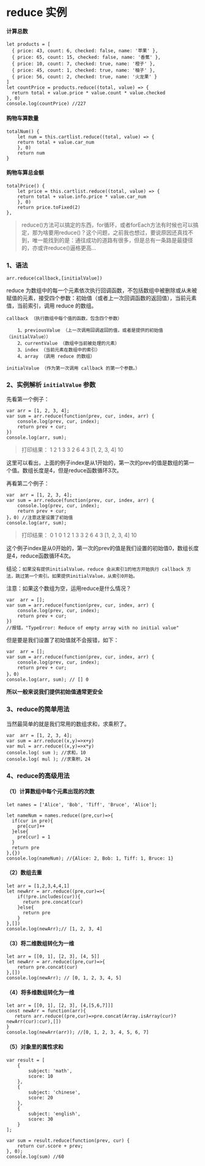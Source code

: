 # reduce 实例

#### 计算总数

```
let products = [
  { price: 43, count: 6, checked: false, name: '苹果' },
  { price: 65, count: 15, checked: false, name: '香蕉' },
  { price: 10, count: 7, checked: true, name: '橙子' },
  { price: 45, count: 1, checked: true, name: '柚子' },
  { price: 56, count: 2, checked: true, name: '火龙果' }
]
let countPrice = products.reduce((total, value) => {
  return total + value.price * value.count * value.checked
}, 0)
console.log(countPrice) //227
```

#### 购物车算数量

```
totalNum() {
    let num = this.cartlist.reduce((total, value) => {
    return total + value.car_num
    }, 0)
    return num
}
```

#### 购物车算总金额

```
totalPrice() {
    let price = this.cartlist.reduce((total, value) => {
    return total + value.info.price * value.car_num
    }, 0)
    return price.toFixed(2)
},
```





> reduce()方法可以搞定的东西，for循环，或者forEach方法有时候也可以搞定，那为啥要用reduce()？这个问题，之前我也想过，要说原因还真找不到，唯一能找到的是：通往成功的道路有很多，但是总有一条路是最捷径的，亦或许reduce()逼格更高...

### 1、语法

```
arr.reduce(callback,[initialValue])
```

reduce 为数组中的每一个元素依次执行回调函数，不包括数组中被删除或从未被赋值的元素，接受四个参数：初始值（或者上一次回调函数的返回值），当前元素值，当前索引，调用 reduce 的数组。

```
callback （执行数组中每个值的函数，包含四个参数）
 
    1、previousValue （上一次调用回调返回的值，或者是提供的初始值（initialValue））
    2、currentValue （数组中当前被处理的元素）
    3、index （当前元素在数组中的索引）
    4、array （调用 reduce 的数组）
 
initialValue （作为第一次调用 callback 的第一个参数。）
```

### 2、实例解析 `initialValue` 参数

先看第一个例子：

```
var arr = [1, 2, 3, 4];
var sum = arr.reduce(function(prev, cur, index, arr) {
    console.log(prev, cur, index);
    return prev + cur;
})
console.log(arr, sum);
```

> 打印结果：
> 1 2 1
> 3 3 2
> 6 4 3
> [1, 2, 3, 4] 10

这里可以看出，上面的例子index是从1开始的，第一次的prev的值是数组的第一个值。数组长度是4，但是reduce函数循环3次。

再看第二个例子：

```
var  arr = [1, 2, 3, 4];
var sum = arr.reduce(function(prev, cur, index, arr) {
    console.log(prev, cur, index);
    return prev + cur;
}，0) //注意这里设置了初始值
console.log(arr, sum);
```

> 打印结果：
> 0 1 0
> 1 2 1
> 3 3 2
> 6 4 3
> [1, 2, 3, 4] 10

这个例子index是从0开始的，第一次的prev的值是我们设置的初始值0，数组长度是4，reduce函数循环4次。

结论：`如果没有提供initialValue，reduce 会从索引1的地方开始执行 callback 方法，跳过第一个索引。如果提供initialValue，从索引0开始。`

注意：如果这个数组为空，运用reduce是什么情况？

```
var  arr = [];
var sum = arr.reduce(function(prev, cur, index, arr) {
    console.log(prev, cur, index);
    return prev + cur;
})
//报错，"TypeError: Reduce of empty array with no initial value"
```

但是要是我们设置了初始值就不会报错，如下：

```
var  arr = [];
var sum = arr.reduce(function(prev, cur, index, arr) {
    console.log(prev, cur, index);
    return prev + cur;
}，0)
console.log(arr, sum); // [] 0
```

**所以一般来说我们提供初始值通常更安全**

### 3、reduce的简单用法

当然最简单的就是我们常用的数组求和，求乘积了。

```
var  arr = [1, 2, 3, 4];
var sum = arr.reduce((x,y)=>x+y)
var mul = arr.reduce((x,y)=>x*y)
console.log( sum ); //求和，10
console.log( mul ); //求乘积，24
```

### 4、reduce的高级用法

#### （1）计算数组中每个元素出现的次数

```
let names = ['Alice', 'Bob', 'Tiff', 'Bruce', 'Alice'];
 
let nameNum = names.reduce((pre,cur)=>{
  if(cur in pre){
    pre[cur]++
  }else{
    pre[cur] = 1 
  }
  return pre
},{})
console.log(nameNum); //{Alice: 2, Bob: 1, Tiff: 1, Bruce: 1}
```

#### （2）数组去重

```
let arr = [1,2,3,4,4,1]
let newArr = arr.reduce((pre,cur)=>{
    if(!pre.includes(cur)){
      return pre.concat(cur)
    }else{
      return pre
    }
},[])
console.log(newArr);// [1, 2, 3, 4]
```

#### （3）将二维数组转化为一维

```
let arr = [[0, 1], [2, 3], [4, 5]]
let newArr = arr.reduce((pre,cur)=>{
    return pre.concat(cur)
},[])
console.log(newArr); // [0, 1, 2, 3, 4, 5]
```

#### （4）将多维数组转化为一维

```
let arr = [[0, 1], [2, 3], [4,[5,6,7]]]
const newArr = function(arr){
   return arr.reduce((pre,cur)=>pre.concat(Array.isArray(cur)?newArr(cur):cur),[])
}
console.log(newArr(arr)); //[0, 1, 2, 3, 4, 5, 6, 7]
```

#### （5）对象里的属性求和

```
var result = [
    {
        subject: 'math',
        score: 10
    },
    {
        subject: 'chinese',
        score: 20
    },
    {
        subject: 'english',
        score: 30
    }
];
 
var sum = result.reduce(function(prev, cur) {
    return cur.score + prev;
}, 0);
console.log(sum) //60
```


